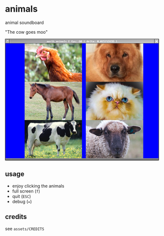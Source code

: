# animals

animal soundboard

"The cow goes moo"

![screenshot](screenshot.png)

## usage

  * enjoy clicking the animals
  * full screen (`f`)
  * quit (`ESC`)
  * debug (`=`)

## credits

see `assets/CREDITS`
